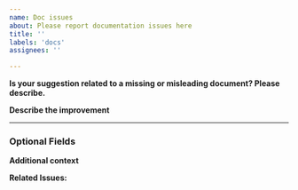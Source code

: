 ```yaml
---
name: Doc issues
about: Please report documentation issues here
title: ''
labels: 'docs'
assignees: ''

---
```


**Is your suggestion related to a missing or misleading document? Please describe.**
<!-- A clear and concise description of what the problem is. Ex: I couldn't find how to do [...] -->

**Describe the improvement**
<!-- A clear and concise description of what you want to happen, what needs to be updated. -->

---

### Optional Fields

**Additional context**
<!-- Add any other context or screenshots about the document issue or suggestion. -->

**Related Issues:**
<!-- Any related issues from this/other repositories-->
